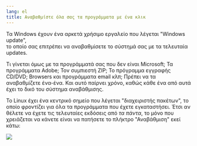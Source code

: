 ```yaml
---
lang: el
title: Αναβαθμίστε όλα σας τα προγράμματα με ένα κλικ
---
```


Τα Windows έχουν ένα αρκετά χρήσιμο εργαλείο που λέγεται "Windows update",  
το οποίο σας επιτρέπει να αναβαθμίσετε το σύστημά σας με τα τελευταία updates.

Τι γίνεται όμως με τα προγράμματά σας που δεν είναι Microsoft; Τα προγράμματα 
Adobe; Τον συμπιεστή ZIP; Το πρόγραμμα εγγραφής CD/DVD; Browsers και προγράμματα email 
κλπ; Πρέπει να τα αναβαθμίζετε ένα-ένα. Και αυτό παίρνει χρόνο, καθώς κάθε ένα από αυτά
έχει το δικό του σύστημα αναβάθμισης.

Το Linux έχει ένα κεντρικό σημείο που λέγεται "διαχειριστής πακέτων", το οποίο
φροντίζει για όλα τα προγράμματα που έχετε εγκαταστήσει. Έτσι αν θέλετε να έχετε
τις τελευταίες εκδόσεις από <i>τα πάντα</i>, το μόνο που χρειάζεται να κάνετε είναι
να πατήσετε το πλήκτρο "Αναβάθμιση" εκεί κάτω:

<img src="Images/global_update.png" />




